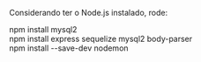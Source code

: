 Considerando ter o Node.js instalado, rode:

npm install mysql2  
npm install express sequelize mysql2 body-parser  
npm install --save-dev nodemon  
